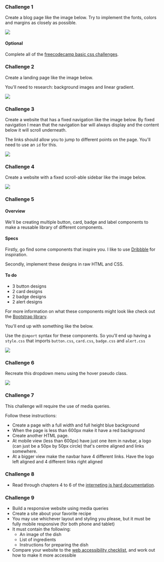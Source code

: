 ### Challenge 1

Create a blog page like the image below. Try to implement the fonts, colors and margins as closely as possible.

![](https://www.dl.dropboxusercontent.com/s/le9mx7tqpagho5p/basic_css_challenge.png)

#### Optional 

Complete all of the [freecodecamp basic css challenges](https://learn.freecodecamp.org/responsive-web-design/basic-css/).

### Challenge 2

Create a landing page like the image below.

You'll need to research: background images and linear gradient.

![](https://dl.dropboxusercontent.com/s/b0itdvgc0bobuv3/landing-page.png?dl=0)

### Challenge 3

Create a website that has a fixed navigation like the image below. By fixed navigation I mean that the navigation bar will always display and the content below it will scroll underneath.

The links should allow you to jump to different points on the page. You'll need to use an `id` for this.

![](https://dl.dropboxusercontent.com/s/ex8s0rroexvub90/fixed-navbar.png?dl=0)

### Challenge 4

Create a website with a fixed scroll-able sidebar like the image below.

![](https://dl.dropboxusercontent.com/s/d95wn114bgkcfng/fixed-sidebar.png?dl=0)

### Challenge 5

#### Overview

We'll be creating multiple button, card, badge and label components to make a reusable library of different components.

#### Specs

Firstly, go find some components that inspire you. I like to use [Dribbble](https://dribbble.com/shots/popular/web-design) for inspiration.  

Secondly, implement these designs in raw HTML and CSS.

#### To do
- 3 button designs
- 2 card designs
- 2 badge designs
- 2 alert designs 

For more information on what these components might look like check out the [Bootstrap library](https://getbootstrap.com/docs/4.3/components/alerts/).

You'll end up with something like the below.

Use the `@import` syntax for these components. So you'll end up having a `style.css` that imports `button.css`, `card.css`, `badge.css` and `alert.css`

![](https://dl.dropboxusercontent.com/s/rs4co9uk1a6drlr/components.png?dl=0)

### Challenge 6

Recreate this dropdown menu using the hover pseudo class.

![](https://media.giphy.com/media/bkhMA1ulLgR2u6BNQv/giphy.gif)

### Challenge 7

This challenge will require the use of media queries.

Follow these instructions:
- Create a page with a full width and full height blue background
- When the page is less than 600px make it have a red background
- Create another HTML page.
- At mobile view (less than 600px) have just one item in navbar, a logo (can just be a 50px by 50px circle) that's centre aligned and links somewhere.
- At a bigger view make the navbar have 4 different links. Have the logo left aligned and 4 different links right aligned

### Challenge 8
- Read through chapters 4 to 6 of the [interneting is hard documentation](https://internetingishard.com).

### Challenge 9
- Build a responsive website using media queries
- Create a site about your favorite recipe
- You may use whichever layout and styling you please, but it must be fully mobile responsive (for both phone and tablet)
- It must contain the following:
  - An image of the dish
  - List of ingredients
  - Instructions for preparing the dish
- Compare your website to the [web accessibility checklist](https://a11yproject.com/checklist/), and work out how to make it more accessible